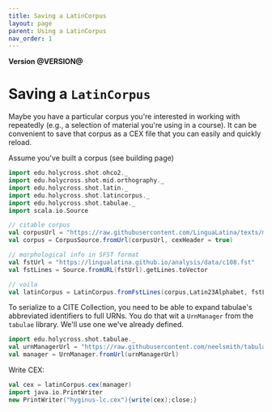 ```yaml
---
title: Saving a LatinCorpus
layout: page
parent: Using a LatinCorpus
nav_order: 1
---
```


**Version @VERSION@**

# Saving a `LatinCorpus`

Maybe you have a particular corpus you're interested in working with repeatedly (e.g., a selection of material you're using in a course).  It can be convenient to save that corpus as a CEX file that you can easily and quickly reload.

Assume you've built a corpus (see building page)

```scala mdoc:invisible
import edu.holycross.shot.ohco2._
import edu.holycross.shot.mid.orthography._
import edu.holycross.shot.latin._
import edu.holycross.shot.latincorpus._
import edu.holycross.shot.tabulae._
import scala.io.Source
```

```scala mdoc:invisible
// citable corpus
val corpusUrl = "https://raw.githubusercontent.com/LinguaLatina/texts/master/texts/latin23/hyginus.cex"
val corpus = CorpusSource.fromUrl(corpusUrl, cexHeader = true)
```

```scala mdoc:invisible
// morphological info in SFST format
val fstUrl = "https://lingualatina.github.io/analysis/data/c108.fst"
val fstLines = Source.fromURL(fstUrl).getLines.toVector
```

```scala mdoc:silent
// voila
val latinCorpus = LatinCorpus.fromFstLines(corpus,Latin23Alphabet, fstLines, strict=false)
```

To serialize to a CITE Collection, you need to be able to expand tabulae's abbreviated identifiers to full URNs.  You do that wit a `UrnManager` from the `tabulae` library.  We'll use one we've already defined.


```scala mdoc:silent
import edu.holycross.shot.tabulae._
val urnManagerUrl = "https://raw.githubusercontent.com/neelsmith/tabulae/master/jvm/src/test/resources/datasets/analytical_types/urnregistry/collectionregistry.cex"
val manager = UrnManager.fromUrl(urnManagerUrl)
```

Write CEX:

```scala mdoc:silent
val cex = latinCorpus.cex(manager)
import java.io.PrintWriter
new PrintWriter("hyginus-lc.cex"){write(cex);close;}
```
